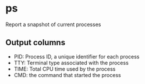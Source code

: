 # ps

Report a snapshot of current processes

## Output columns

- PID: Process ID, a unique identifier for each process
- TTY: Terminal type associated with the process
- TIME: Total CPU time used by the process
- CMD: the command that started the process

